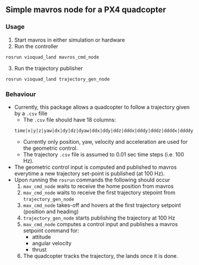 ## Simple mavros node for a PX4 quadcopter
### Usage
1. Start mavros in either simulation or hardware
2. Run the controller
```
rosrun vioquad_land mavros_cmd_node
```
3. Run the trajectory publisher
```
rosrun vioquad_land trajectory_gen_node
```
### Behaviour
- Currently, this package allows a quadcopter to follow a trajectory given by a ```.csv``` fille
    - The ```.csv``` file should have 18 columns:
    ```
    time|x|y|z|yaw|dx|dy|dz|dyaw|ddx|ddy|ddz|dddx|dddy|dddz|ddddx|ddddy|ddddz
    ```
    - Currently only position, yaw, velocity and acceleration are used for the geometric control.
    - The trajectory ```.csv``` file is assumed to 0.01 sec time steps (i.e. 100 Hz).
- The geometric control input is computed and published to mavros everytime a new trajectory set-point is published (at 100 Hz).
- Upon running the ```rosrun``` commands the following should occur
    1. ```mav_cmd_node``` waits to receive the home position from mavros
    2. ```mav_cmd_node``` waits to receive the first trajectory stepoint from ```trajectory_gen_node```
    3. ```mav_cmd_node``` takes-off and hovers at the first trajectory setpoint (position and heading)
    4. ```trajectory_gen_node``` starts publishing the trajectory at 100 Hz
    5. ```mav_cmd_node``` computes a control input and publishes a mavros setpoint command for:
        - attitude
        - angular velocity
        - thrust
    6. The quadcopter tracks the trajectory, the lands once it is done.
